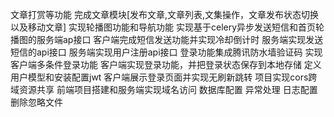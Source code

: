 文章打赏等功能
完成文章模块[发布文章,文章列表,文集操作，文章发布状态切换以及移动文章]
实现轮播图功能和导航功能
实现基于celery异步发送短信和首页轮播图的服务端ap接口
客户端完成短信发送功能并实现冷却倒计时
服务端实现发送短信的api接口
服务端实现用户注册api接口
登录功能集成腾讯防水墙验证码
实现客户端多条件登录功能
客户端实现登录功能，并把登录状态保存到本地存储
定义用户模型和安装配置jwt
客户端展示登录页面并实现无刷新跳转
项目实现cors跨域资源共享
前端项目搭建和服务端实现域名访问
数据库配置
异常处理
日志配置
删除忽略文件
